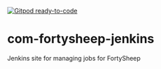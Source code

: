 [![Gitpod ready-to-code](https://img.shields.io/badge/Gitpod-ready--to--code-blue?logo=gitpod)](https://gitpod.io/#https://github.com/zenpan/com-fortysheep-jenkins)

# com-fortysheep-jenkins
Jenkins site for managing jobs for FortySheep
